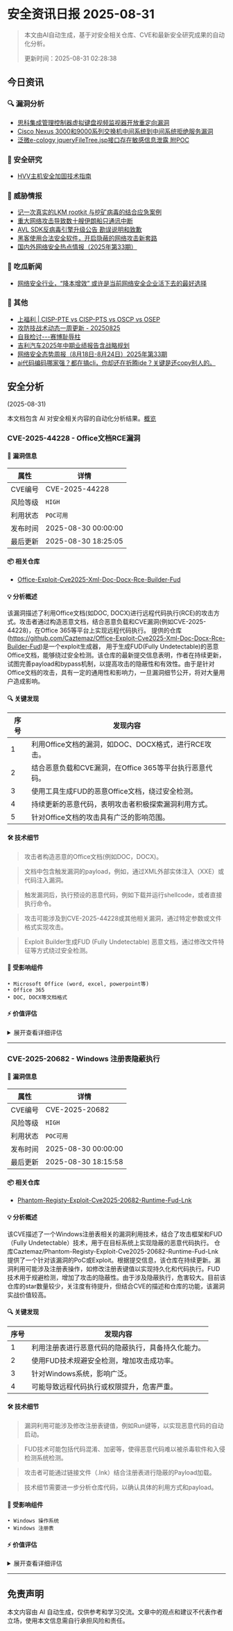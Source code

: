 
# 安全资讯日报 2025-08-31

> 本文由AI自动生成，基于对安全相关仓库、CVE和最新安全研究成果的自动化分析。
> 
> 更新时间：2025-08-31 02:28:38

<!-- more -->

## 今日资讯

### 🔍 漏洞分析

* [思科集成管理控制器虚拟键盘视频监视器开放重定向漏洞](https://mp.weixin.qq.com/s?__biz=MzA5MzU5MzQzMA==&mid=2652117878&idx=1&sn=a64fa285327a924bf48150e816debb66)
* [Cisco Nexus 3000和9000系列交换机中间系统到中间系统拒绝服务漏洞](https://mp.weixin.qq.com/s?__biz=MzA5MzU5MzQzMA==&mid=2652117878&idx=2&sn=e6250dfd15269c0bef2d5f6ea95a2848)
* [泛微e-cology jqueryFileTree.jsp接口存在敏感信息泄露 附POC](https://mp.weixin.qq.com/s?__biz=MzIxMjEzMDkyMA==&mid=2247489020&idx=1&sn=61d0ca7112e05cc88e863476535d8cc6)

### 🔬 安全研究

* [HVV主机安全加固技术指南](https://mp.weixin.qq.com/s?__biz=MzUzMDgwMjY1Mg==&mid=2247485846&idx=1&sn=b6a1506f604a94beae5055ab6e7bbf90)

### 🎯 威胁情报

* [记一次真实的LKM rootkit 与挖矿病毒的结合应急案例](https://mp.weixin.qq.com/s?__biz=MzU2NDY2OTU4Nw==&mid=2247523396&idx=1&sn=b5e652ad76004676eb2cce2a26a8ad6e)
* [重大网络攻击导致数十艘伊朗船只通讯中断](https://mp.weixin.qq.com/s?__biz=Mzg2NjY2MTI3Mg==&mid=2247501452&idx=2&sn=124db6743dfa0c047725abc3a05346ad)
* [AVL SDK反病毒引擎升级公告 勘误说明和致歉](https://mp.weixin.qq.com/s?__biz=Mzg5MTU3NTM0Nw==&mid=2247486061&idx=1&sn=ef57d977273de1a6e410ca3cafb2fccb)
* [黑客使用合法安全软件，开启隐蔽的网络攻击新套路](https://mp.weixin.qq.com/s?__biz=MzI3NzM5NDA0NA==&mid=2247491929&idx=1&sn=cc507c6131fb0dac364c1bfe8ae43412)
* [国内外网络安全热点情报（2025年第33期）](https://mp.weixin.qq.com/s?__biz=MzkzNjM4ODc3OQ==&mid=2247486009&idx=2&sn=fe58386d4f733b32a64aad4c8c8512b1)

### 🍉 吃瓜新闻

* [网络安全行业，“降本增效” 或许是当前网络安全企业活下去的最好选择](https://mp.weixin.qq.com/s?__biz=MzUzNjkxODE5MA==&mid=2247493466&idx=1&sn=c9a33d556613dce8e78fae0573e52030)

### 📌 其他

* [上福利 | CISP-PTE vs CISP-PTS vs OSCP vs OSEP](https://mp.weixin.qq.com/s?__biz=MzU4MjUxNjQ1Ng==&mid=2247524851&idx=1&sn=d00a0317083297894836da991006ea56)
* [攻防技战术动态一周更新 - 20250825](https://mp.weixin.qq.com/s?__biz=MzkzODc4NjE1OQ==&mid=2247484057&idx=1&sn=bf6b4d9d04d9ba00bf31f5c79a5f63e7)
* [自我检讨---赛博耻辱柱](https://mp.weixin.qq.com/s?__biz=MzkzMzczODA0OQ==&mid=2247484232&idx=1&sn=77db740b7a5e94d492a79d33a1b7cb84)
* [吉利汽车2025年中期业绩报告含战略规划](https://mp.weixin.qq.com/s?__biz=MzkyOTMwMDQ5MQ==&mid=2247520437&idx=1&sn=a32c64576249809d3c5184cdc92d64f8)
* [网络安全态势周报（8月18日-8月24日）2025年第33期](https://mp.weixin.qq.com/s?__biz=MzkzNjM4ODc3OQ==&mid=2247486009&idx=1&sn=144646866834a8b2394349d9bef38d31)
* [ai代码编码哪家强？都在搞cli，你却还在折腾ide？关键是还copy别人的。](https://mp.weixin.qq.com/s?__biz=MzU4NDY3MTk2NQ==&mid=2247491870&idx=1&sn=7f6de8d5d9e7991d035dec83686d6df8)

## 安全分析
(2025-08-31)

本文档包含 AI 对安全相关内容的自动化分析结果。[概览](https://blog.897010.xyz/c/today)


### CVE-2025-44228 - Office文档RCE漏洞

#### 📌 漏洞信息

| 属性 | 详情 |
|------|------|
| CVE编号 | CVE-2025-44228 |
| 风险等级 | `HIGH` |
| 利用状态 | `POC可用` |
| 发布时间 | 2025-08-30 00:00:00 |
| 最后更新 | 2025-08-30 18:25:05 |

#### 📦 相关仓库

- [Office-Exploit-Cve2025-Xml-Doc-Docx-Rce-Builder-Fud](https://github.com/Caztemaz/Office-Exploit-Cve2025-Xml-Doc-Docx-Rce-Builder-Fud)

#### 💡 分析概述

该漏洞描述了利用Office文档(如DOC, DOCX)进行远程代码执行(RCE)的攻击方式。攻击者通过构造恶意文档，结合恶意负载和CVE漏洞(例如CVE-2025-44228)，在Office 365等平台上实现远程代码执行。 提供的仓库(https://github.com/Caztemaz/Office-Exploit-Cve2025-Xml-Doc-Docx-Rce-Builder-Fud)是一个exploit生成器， 用于生成FUD(Fully Undetectable)的恶意Office文档，能够绕过安全检测。该仓库的最新提交信息表明，作者在持续更新，试图完善payload和bypass机制，以提高攻击的隐蔽性和有效性。由于是针对Office文档的攻击，具有一定的通用性和影响力，一旦漏洞细节公开，将对大量用户造成影响。

#### 🔍 关键发现

| 序号 | 发现内容 |
|------|----------|
| 1 | 利用Office文档的漏洞，如DOC、DOCX格式，进行RCE攻击。 |
| 2 | 结合恶意负载和CVE漏洞，在Office 365等平台执行恶意代码。 |
| 3 | 使用工具生成FUD的恶意Office文档，绕过安全检测。 |
| 4 | 持续更新的恶意代码，表明攻击者积极探索漏洞利用方式。 |
| 5 | 针对Office文档的攻击具有广泛的影响范围。 |

#### 🛠️ 技术细节

> 攻击者构造恶意的Office文档(例如DOC，DOCX)。

> 文档中包含触发漏洞的payload，例如，通过XML外部实体注入（XXE）或代码注入漏洞。

> 触发漏洞后，执行预设的恶意代码，例如下载并运行shellcode，或者直接执行命令。

> 攻击可能涉及到CVE-2025-44228或其他相关漏洞，通过特定参数或文件格式实现攻击。

> Exploit Builder生成FUD (Fully Undetectable) 恶意文档，通过修改文件特征等方式绕过安全检测。


#### 🎯 受影响组件

```
• Microsoft Office (word, excel, powerpoint等)
• Office 365
• DOC, DOCX等文档格式
```

#### ⚡ 价值评估

<details>
<summary>展开查看详细评估</summary>

该漏洞利用方式涉及广泛使用的Office文档，攻击面广。 利用难度较低，使用exploit builder可快速生成payload。结合FUD技术，绕过安全检测，威胁等级高，具有实际攻击价值。
</details>

---

### CVE-2025-20682 - Windows 注册表隐蔽执行

#### 📌 漏洞信息

| 属性 | 详情 |
|------|------|
| CVE编号 | CVE-2025-20682 |
| 风险等级 | `HIGH` |
| 利用状态 | `POC可用` |
| 发布时间 | 2025-08-30 00:00:00 |
| 最后更新 | 2025-08-30 18:15:58 |

#### 📦 相关仓库

- [Phantom-Registy-Exploit-Cve2025-20682-Runtime-Fud-Lnk](https://github.com/Caztemaz/Phantom-Registy-Exploit-Cve2025-20682-Runtime-Fud-Lnk)

#### 💡 分析概述

该CVE描述了一个Windows注册表相关的漏洞利用技术，结合了攻击框架和FUD（Fully Undetectable）技术，用于在目标系统上实现隐蔽的恶意代码执行。 仓库Caztemaz/Phantom-Registy-Exploit-Cve2025-20682-Runtime-Fud-Lnk 提供了一个针对该漏洞的PoC或Exploit。根据提交信息，该仓库在持续更新。漏洞利用可能涉及注册表操作，如修改注册表键值以实现持久化和代码执行。FUD技术用于规避检测，增加了攻击的隐蔽性。由于涉及隐蔽执行，危害较大。目前该仓库的star数量较少，关注度有待提升，但结合CVE的描述和仓库的功能，该漏洞实战价值较高。

#### 🔍 关键发现

| 序号 | 发现内容 |
|------|----------|
| 1 | 利用注册表进行恶意代码的隐蔽执行，具备持久化能力。 |
| 2 | 使用FUD技术规避安全检测，增加攻击成功率。 |
| 3 | 针对Windows系统，影响广泛。 |
| 4 | 可能导致远程代码执行或权限提升，危害严重。 |

#### 🛠️ 技术细节

> 漏洞利用可能涉及修改注册表键值，例如Run键等，以实现恶意代码的自动启动。

> FUD技术可能包括代码混淆、加密等，使得恶意代码难以被杀毒软件和入侵检测系统检测。

> 攻击者可能通过链接文件（.lnk）结合注册表进行隐蔽的Payload加载。

> 技术细节需要进一步分析仓库代码，以确认具体的利用方式和payload。


#### 🎯 受影响组件

```
• Windows 操作系统
• Windows 注册表
```

#### ⚡ 价值评估

<details>
<summary>展开查看详细评估</summary>

漏洞结合注册表持久化和FUD技术，提升了隐蔽性，潜在危害较高。虽然仓库关注度不高，但PoC/Exploit的存在增加了实战价值，且该漏洞影响范围广泛，值得关注。
</details>

---


## 免责声明
本文内容由 AI 自动生成，仅供参考和学习交流。文章中的观点和建议不代表作者立场，使用本文信息需自行承担风险和责任。
